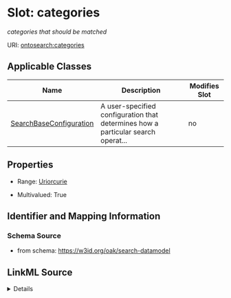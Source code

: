# Slot: categories


_categories that should be matched_



URI: [ontosearch:categories](https://w3id.org/oak/search-datamodel/categories)



<!-- no inheritance hierarchy -->




## Applicable Classes

| Name | Description | Modifies Slot |
| --- | --- | --- |
[SearchBaseConfiguration](SearchBaseConfiguration.md) | A user-specified configuration that determines how a particular search operat... |  no  |







## Properties

* Range: [Uriorcurie](Uriorcurie.md)

* Multivalued: True





## Identifier and Mapping Information







### Schema Source


* from schema: https://w3id.org/oak/search-datamodel




## LinkML Source

<details>
```yaml
name: categories
description: categories that should be matched
from_schema: https://w3id.org/oak/search-datamodel
rank: 1000
multivalued: true
alias: categories
owner: SearchBaseConfiguration
domain_of:
- SearchBaseConfiguration
range: uriorcurie

```
</details>